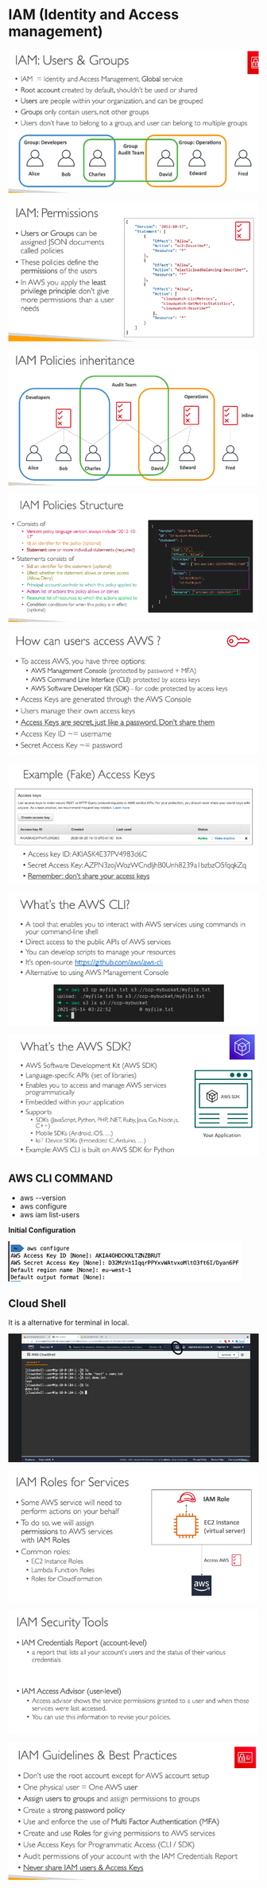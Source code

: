 # IAM (Identity and Access management)


![](https://github.com/Eainde/aws/blob/main/iam/src/main/resources/USERS_AND_GROUPS.png)


![](https://github.com/Eainde/aws/blob/main/iam/src/main/resources/PERMISSIONS.png)


![](https://github.com/Eainde/aws/blob/main/iam/src/main/resources/POLICIES.png)


![](https://github.com/Eainde/aws/blob/main/iam/src/main/resources/POLICY_STRUCTURE.png)


![](https://github.com/Eainde/aws/blob/main/iam/src/main/resources/ACCESS.png)


![](https://github.com/Eainde/aws/blob/main/iam/src/main/resources/ACCESS_1.png)


![](https://github.com/Eainde/aws/blob/main/iam/src/main/resources/CLI.png)


![](https://github.com/Eainde/aws/blob/main/iam/src/main/resources/SDK.png)


## AWS CLI COMMAND
- aws --version
- aws configure
- aws iam list-users

**Initial Configuration**

![](https://github.com/Eainde/aws/blob/main/iam/src/main/resources/INTIAL_CONFIG.png)

## Cloud Shell
It is a alternative for terminal in local.

![](https://github.com/Eainde/aws/blob/main/iam/src/main/resources/CLOUD_SHELL.png)


![](https://github.com/Eainde/aws/blob/main/iam/src/main/resources/ROLES.png)


![](https://github.com/Eainde/aws/blob/main/iam/src/main/resources/SECURITY_TOOLS.png)



![](https://github.com/Eainde/aws/blob/main/iam/src/main/resources/BEST_PRACTICIES.png)




